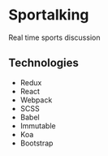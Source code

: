 # Sportalking
Real time sports discussion

## Technologies
* Redux
* React
* Webpack
* SCSS
* Babel
* Immutable
* Koa
* Bootstrap
